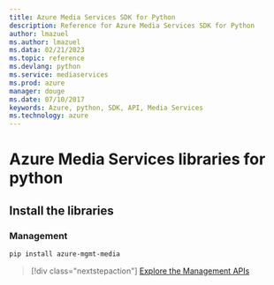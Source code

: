 ```yaml
---
title: Azure Media Services SDK for Python
description: Reference for Azure Media Services SDK for Python
author: lmazuel
ms.author: lmazuel
ms.data: 02/21/2023
ms.topic: reference
ms.devlang: python
ms.service: mediaservices
ms.prod: azure
manager: douge
ms.date: 07/10/2017
keywords: Azure, python, SDK, API, Media Services
ms.technology: azure
---
```

# Azure Media Services libraries for python

## Install the libraries


### Management

```bash
pip install azure-mgmt-media
```
> [!div class="nextstepaction"]
> [Explore the Management APIs](/python/api/overview/azure/mediaservices/management)